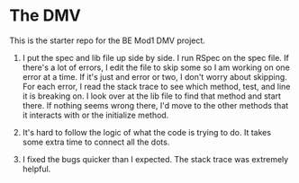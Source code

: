 # The DMV

This is the starter repo for the BE Mod1 DMV project.

1. I put the spec and lib file up side by side. I run RSpec on the spec file. If there's a lot of errors, I edit the file to skip some so I am working on one error at a time. If it's just and error or two, I don't worry about skipping.
  For each error, I read the stack trace to see which method, test, and line it is breaking on. I look over at the lib file to find that method and start there. If nothing seems wrong there, I'd move to the other methods that it interacts with or the initialize method.

2. It's hard to follow the logic of what the code is trying to do. It takes some extra time to connect all the dots.

3. I fixed the bugs quicker than I expected. The stack trace was extremely helpful.
